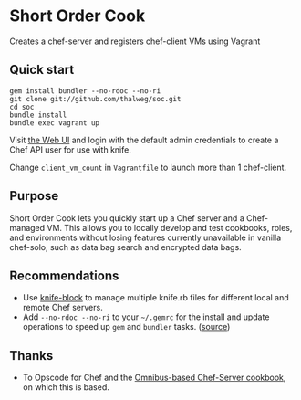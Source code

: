 # Short Order Cook
Creates a chef-server and registers chef-client VMs using Vagrant

## Quick start

    gem install bundler --no-rdoc --no-ri
    git clone git://github.com/thalweg/soc.git
    cd soc
    bundle install
    bundle exec vagrant up

Visit [the Web UI](https://192.168.168.168) and login with the default admin credentials to create a Chef API user for use with knife.

Change `client_vm_count` in `Vagrantfile` to launch more than 1 chef-client.

## Purpose
Short Order Cook lets you quickly start up a Chef server and a Chef-managed VM. This allows you to locally develop and test cookbooks, roles, and environments without losing features currently unavailable in vanilla chef-solo, such as data bag search and encrypted data bags.

## Recommendations
* Use [knife-block](https://github.com/greenandsecure/knife-block) to manage multiple knife.rb files for different local and remote Chef servers.
* Add `--no-rdoc --no-ri` to your `~/.gemrc` for the install and update operations to speed up `gem` and `bundler` tasks. ([source](http://stackoverflow.com/questions/1381725/how-to-make-no-ri-no-rdoc-the-default-for-gem-install/7662245#7662245))

## Thanks
* To Opscode for Chef and the [Omnibus-based Chef-Server cookbook](https://github.com/opscode-cookbooks/chef-server), on which this is based.